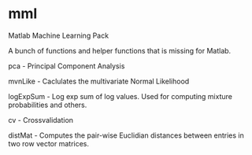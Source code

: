 mml
===

Matlab Machine Learning Pack

A bunch of functions and helper functions that is missing for Matlab.

pca - Principal Component Analysis

mvnLike - Caclulates the multivariate Normal Likelihood

logExpSum - Log exp sum of log values. Used for computing mixture probabilities and others.

cv - Crossvalidation

distMat - Computes the pair-wise Euclidian distances between entries in two row vector matrices.
